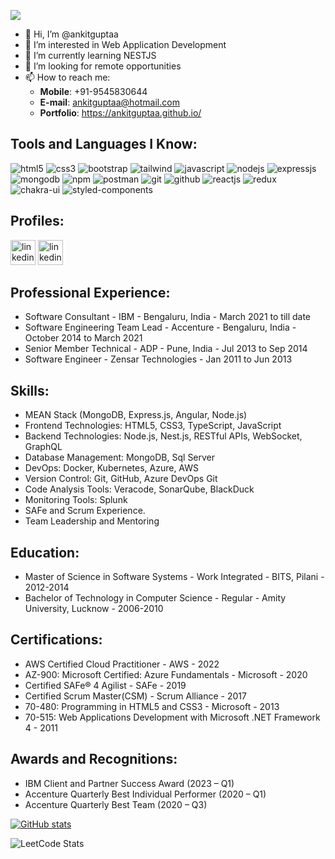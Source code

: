 ![](https://komarev.com/ghpvc/?username=ankitguptaa&color=green)

- 👋 Hi, I’m @ankitguptaa
- 👀 I’m interested in Web Application Development
- 🌱 I’m currently learning NESTJS
- 💞️ I’m looking for remote opportunities
- 📫 How to reach me:
  * **Mobile**: +91-9545830644
  * **E-mail**: ankitguptaa@hotmail.com
  * **Portfolio**: https://ankitguptaa.github.io/

Tools and Languages I Know:
--------------------------
<p>
    <img src="https://img.shields.io/badge/HTML5-E34F26?style=for-the-badge&logo=html5&logoColor=white" alt="html5" />
    <img src="https://img.shields.io/badge/CSS3-1572B6?style=for-the-badge&logo=css3&logoColor=white" alt="css3" />
    <img src="https://img.shields.io/badge/Bootstrap-563D7C?style=for-the-badge&logo=bootstrap&logoColor=white" alt="bootstrap" />
    <img src="https://img.shields.io/badge/Tailwind_CSS-38B2AC?style=for-the-badge&logo=tailwind-css&logoColor=white" alt="tailwind" />
    <img src="https://img.shields.io/badge/JavaScript-323330?style=for-the-badge&logo=javascript&logoColor=F7DF1E" alt="javascript" />
    <img src="https://img.shields.io/badge/Node.js-339933?style=for-the-badge&logo=nodedotjs&logoColor=white" alt="nodejs" />
    <img src="https://img.shields.io/badge/Express.js-000000?style=for-the-badge&logo=express&logoColor=white" alt="expressjs" />
    <img src="https://img.shields.io/badge/MongoDB-4EA94B?style=for-the-badge&logo=mongodb&logoColor=white" alt="mongodb" />
    <img src="https://img.shields.io/badge/npm-CB3837?style=for-the-badge&logo=npm&logoColor=white" alt="npm" />
    <img src="https://img.shields.io/badge/Postman-FF6C37?style=for-the-badge&logo=Postman&logoColor=white" alt="postman" />
    <img src="https://img.shields.io/badge/Git-f44d27?style=for-the-badge&logo=git&logoColor=white" alt="git" />
    <img src="https://img.shields.io/badge/GitHub-100000?style=for-the-badge&logo=github&logoColor=white" alt="github" />
    <img src="https://img.shields.io/badge/React-20232A?style=for-the-badge&logo=react&logoColor=61DAFB" alt="reactjs" />
    <img src="https://img.shields.io/badge/Redux-593D88?style=for-the-badge&logo=redux&logoColor=white" alt="redux" />
    <img src="https://img.shields.io/badge/Chakra%20UI-3bc7bd?style=for-the-badge&logo=chakraui&logoColor=white" alt="chakra-ui" />
    <img src="https://img.shields.io/badge/styled--components-DB7093?style=for-the-badge&logo=styled-components&logoColor=white" alt="styled-components" />
</p>
    
Profiles:
--------------------
<p>
<img src='https://cdn1.iconfinder.com/data/icons/logotypes/32/circle-linkedin-512.png' alt='linkedin' height='40'>
<img src='https://encrypted-tbn0.gstatic.com/images?q=tbn:ANd9GcRg3_zUOTTVtG0oVsm36rwDXTDpFRwo6Q01J3vdQDE7&s' alt='linkedin' height='40'>
</p>
 
Professional Experience:
--------------------
- Software Consultant - IBM - Bengaluru, India - March 2021 to till date
- Software Engineering Team Lead - Accenture - Bengaluru, India - October 2014 to March 2021
- Senior Member Technical - ADP - Pune, India - Jul 2013 to Sep 2014
- Software Engineer - Zensar Technologies - Jan 2011 to Jun 2013

Skills:
--------------------
- MEAN Stack (MongoDB, Express.js, Angular, Node.js)
- Frontend Technologies: HTML5, CSS3, TypeScript, JavaScript
- Backend Technologies: Node.js, Nest.js, RESTful APIs, WebSocket, GraphQL
- Database Management: MongoDB, Sql Server
- DevOps: Docker, Kubernetes, Azure, AWS 
- Version Control: Git, GitHub, Azure DevOps Git
- Code Analysis Tools: Veracode, SonarQube, BlackDuck
- Monitoring Tools: Splunk
- SAFe and Scrum Experience.
- Team Leadership and Mentoring

Education:
--------------------
- Master of Science in Software Systems - Work Integrated - BITS, Pilani - 2012-2014
- Bachelor of Technology in Computer Science - Regular - Amity University, Lucknow - 2006-2010

Certifications:
--------------------
- AWS Certified Cloud Practitioner - AWS - 2022
- AZ-900: Microsoft Certified: Azure Fundamentals - Microsoft - 2020
- Certified SAFe® 4 Agilist - SAFe - 2019
- Certified Scrum Master(CSM) - Scrum Alliance - 2017
- 70-480: Programming in HTML5 and CSS3 - Microsoft - 2013
- 70-515: Web Applications Development with Microsoft .NET Framework 4 - 2011

Awards and Recognitions:
--------------------
- IBM Client and Partner Success Award (2023 – Q1)
- Accenture Quarterly Best Individual Performer (2020 – Q1)
- Accenture Quarterly Best Team (2020 – Q3)

[![GitHub stats](https://github-readme-stats.vercel.app/api?username=ankitguptaa&show_icons=true)  ](https://github-readme-stats.vercel.app/api?username=ankitguptaa&theme=transparent)

![LeetCode Stats](https://leetcard.jacoblin.cool/ankitguptaa?theme=dark&font=Sansita)

